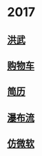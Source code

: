 # 2017
## [洪武](https://polymerliu.github.io/Normal-Practice/海马/index.html)
## [购物车](https://polymerliu.github.io/Normal-Practice/购物车/inedx.html)
## [简历](https://polymerliu.github.io/Normal-Practice/resume/resume.html)
## [瀑布流](https://polymerliu.github.io/Normal-Practice/%E7%80%91%E5%B8%83%E6%B5%81/JavaScript/index.html)
## [仿微软](https://polymerliu.github.io/Normal-Practice/仿微软/index.html)
